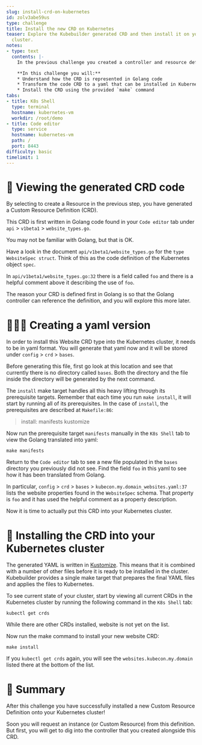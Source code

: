 ```yaml
---
slug: install-crd-on-kubernetes
id: zolv3abe59us
type: challenge
title: Install the new CRD on Kubernetes
teaser: Explore the Kubebuilder generated CRD and then install it on your Kubernetes
  cluster.
notes:
- type: text
  contents: |-
    In the previous challenge you created a controller and resource definition (CRD). Now is your chance to explore the resource CRD!

    **In this challenge you will:**
    * Understand how the CRD is represented in Golang code
    * Transform the code CRD to a yaml that can be installed in Kubernetes
    * Install the CRD using the provided `make` command
tabs:
- title: K8s Shell
  type: terminal
  hostname: kubernetes-vm
  workdir: /root/demo
- title: Code editor
  type: service
  hostname: kubernetes-vm
  path: /
  port: 8443
difficulty: basic
timelimit: 1
---
```


🧬 Viewing the generated CRD code
==============

By selecting to create a Resource in the previous step, you have generated a Custom Resource Definition (CRD).

This CRD is first written in Golang code found in your `Code editor` tab under `api` > `v1beta1` > `website_types.go`.

You may not be familiar with Golang, but that is OK.

Have a look in the document `api/v1beta1/website_types.go` for the `type WebsiteSpec struct`. Think of this as the code definition of the Kubernetes object `spec`.

In `api/v1beta1/website_types.go:32` there is a field called `foo` and there is a helpful comment above it describing the use of `foo`.

The reason your CRD is defined first in Golang is so that the Golang controller can  reference the definition, and you will explore this more later.


👩🏾‍💻 Creating a yaml version
==============

In order to install this Website CRD type into the Kubernetes cluster, it needs to be in yaml format. You will generate that yaml now and it will be stored under `config` > `crd` > `bases`.

Before generating this file, first go look at this location and see that currently there is no directory called `bases`. Both the directory and the file inside the directory will be generated by the next command.

The `install` make target handles all this heavy lifting through its prerequisite targets. Remember that each time you run `make install`, it will start by running all of its prerequisites. In the case of `install`, the prerequisites are described at `Makefile:86`:

> install: manifests kustomize

Now run the prerequisite target `manifests` manually in the `K8s Shell` tab to view the Golang translated into yaml:

```
make manifests
```

Return to the `Code editor` tab to see a new file populated in the `bases` directory you previously did not see. Find the field `foo` in this yaml to see how it has been translated from Golang.

In particular, `config` > `crd` > `bases` > `kubecon.my.domain_websites.yaml:37` lists the website properties found in the `WebsiteSpec` schema. That property is `foo` and it has used the helpful comment as a property description.

Now it is time to actually put this CRD into your Kubernetes cluster.


🚀 Installing the CRD into your Kubernetes cluster
==============

The generated YAML is written in [Kustomize](https://kustomize.io/). This means that it is combined with a number of other files before it is ready to be installed in the cluster. Kubebuilder provides a single make target that prepares the final YAML files and applies the files to Kubernetes.

To see current state of your cluster, start by viewing all current CRDs in the Kubernetes cluster by running the following command in the `K8s Shell` tab:

```
kubectl get crds
```

While there are other CRDs installed, website is not yet on the list.

Now run the make command to install your new website CRD:

```
make install
```

If you `kubectl get crds` again, you will see the `websites.kubecon.my.domain` listed there at the bottom of the list.


📕 Summary
==============

After this challenge you have successfully installed a new Custom Resource Definition onto your Kubernetes cluster!

Soon you will request an instance (or Custom Resource) from this definition. But first, you will get to dig into the controller that you created alongside this CRD.
